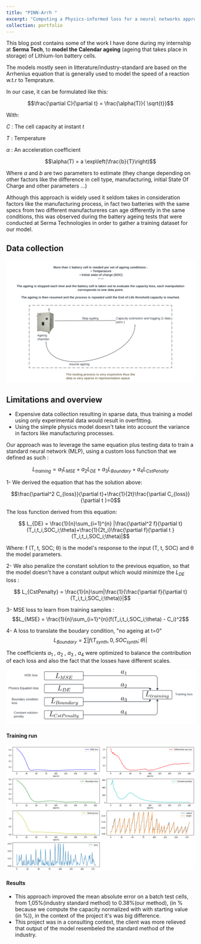 ```yaml
---
title: "PINN-Arrh "
excerpt: "Computing a Physics-informed loss for a neural networks approach to modelling Li-Ion calendar ageing <br/><img src='/images/PINN_arrh/ezgif-7-b76792b954.gif' style='height: 500px; width:500px;'>"
collection: portfolio
---
```


This blog post contains some of the work I have done during my internship at **Serma Tech**, to **model the Calendar ageing** (ageing that takes place in storage) of Lithium-Ion battery cells.

The models mostly seen in litterature/industry-standard are based on the Arrhenius equation that is generally used to model the speed of a reaction w.t.r to Temprature.

In our case, it can be formulated like this:

$$\frac{\partial C}{\partial t} = \frac{\alpha(T)}{ \sqrt{t}}$$

With:

$C$ : The cell capacity at instant $t$

$T$ : Temperature

$\alpha$ : An acceleration coefficient

$$\alpha(T) = a \exp\left(\frac{b}{T}\right)$$

  
Where $a$ and $b$ are two parameters to estimate (they change depending on other factors like the difference in cell type, manufacturing, initial State Of Charge and other parameters ...)


Although this approach is widely used it seldom takes in consideration factors like the manufacturing process, in fact two batteries with the same specs from two different manufactureres can age differently in the same conditions, this was observed during the battery ageing tests that were conducted at Serma Technologies in order to gather a training dataset for our model.


## Data collection
![Alt text](/images/PINN_arrh/testing_process.png)


## Limitations and overview
- Expensive data collection resulting in sparse data, thus training a model using only experimental data would result in overfitting.
- Using the simple physics model doesn't take into account the variance in factors like manufacturing processes.



Our approach was to leverage the same equation plus testing data to train a standard neural network (MLP), using a custom loss function that we defined as such :


$$ L_{training} = a_1 L_{MSE} + a_2 L_{DE}+a_3 L_{Boundary}+a_4 L_{CstPenalty}$$


1- We derived the equation that has the solution above: 

$$\frac{\partial^2 C_{loss}}{\partial t}+\frac{1}{2t}\frac{\partial C_{loss}}{\partial t }=0$$

The loss function derived from this equation: 

$$ L_{DE} = \frac{1}{n}\sum_{i=1}^{n} |\frac{\partial^2 f}{\partial t}(T_i,t_i,SOC_i;\theta)+\frac{1}{2t_i}\frac{\partial f}{\partial t }(T_i,t_i,SOC_i;\theta)|$$

Where: f (T, t, SOC; θ) is the model's response to the input (T, t, SOC) and θ the model parameters.


2- We also penalize the constant solution to the previous equation, so that the model doesn't have a constant output which would minimize the $L_{DE}$ loss : 

$$ L_{CstPenalty} = \frac{1}{n}\sum|\frac{1}{\frac{\partial f}{\partial t}(T_i,t_i,SOC_i;\theta)}|$$

3- MSE loss to learn from training samples : 
 $$L_{MSE} = \frac{1}{n}\sum_{i=1}^{n}(f(T_i,t_i,SOC_i;\theta) - C_i)^2$$

4- A loss to translate the boudary condition,  "no ageing at t=0"
$$L_{Boundary} = \sum|f(T_{synth},0,SOC_{synth};\theta)|$$

The coefficients $a_1$ , $a_2$ , $a_3$ , $a_4$ were optimized to balance the contribution of each loss and also the fact that the losses have different scales.

![Computing training loss](/images/PINN_arrh/pinn_loss.png)

#### Training run

![Training](/images/PINN_arrh/download.png)

#### Results
- This approach improved the mean absolute error on a batch test cells, from 1,05%(industry standard method) to 0.38%(our method), (in % because we compute the capacity normalized with with starting value (in %)), in the context of the project it's was big difference.
- This project was in a consulting context, the client was more relieved that output of the model resembeled the standard method of the industry.